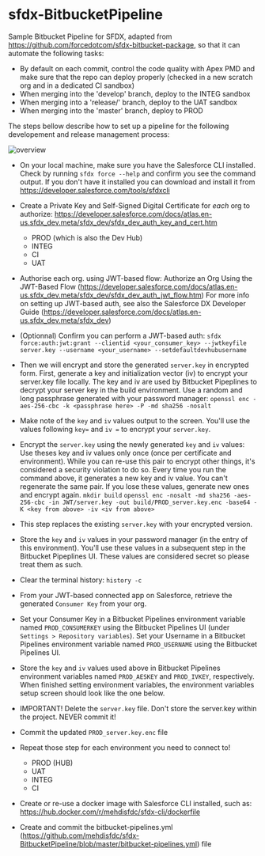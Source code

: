 # sfdx-BitbucketPipeline


Sample Bitbucket Pipeline for SFDX, adapted from https://github.com/forcedotcom/sfdx-bitbucket-package, so that it can automate the following tasks:
* By default on each commit, control the code quality with Apex PMD and make sure that the repo can deploy properly (checked in a new scratch org and in a dedicated CI sandbox)
* When merging into the 'develop' branch, deploy to the INTEG sandbox
* When merging into a 'release/' branch, deploy to the UAT sandbox
* When merging into the 'master' branch, deploy to PROD



The steps bellow describe how to set up a pipeline for the following developement and release management process:

![overview](https://github.com/mehdisfdc/sfdx-BitbucketPipeline/blob/master/img/overview.png "Overview")


* On your local machine, make sure you have the Salesforce CLI installed. Check by running `sfdx force --help` and confirm you see the command output. If you don't have it installed you can download and install it from https://developer.salesforce.com/tools/sfdxcli

* Create a Private Key and Self-Signed Digital Certificate for *each* org to authorize: https://developer.salesforce.com/docs/atlas.en-us.sfdx_dev.meta/sfdx_dev/sfdx_dev_auth_key_and_cert.htm
    * PROD (which is also the Dev Hub)
    * INTEG
    * CI
    * UAT
    
* Authorise each org. using JWT-based flow: Authorize an Org Using the JWT-Based Flow (https://developer.salesforce.com/docs/atlas.en-us.sfdx_dev.meta/sfdx_dev/sfdx_dev_auth_jwt_flow.htm) For more info on setting up JWT-based auth, see also the Salesforce DX Developer Guide (https://developer.salesforce.com/docs/atlas.en-us.sfdx_dev.meta/sfdx_dev)

* (Optionnal) Confirm you can perform a JWT-based auth: `sfdx force:auth:jwt:grant --clientid <your_consumer_key> --jwtkeyfile server.key --username <your_username> --setdefaultdevhubusername`

* Then we will encrypt and store the generated `server.key` in encrypted form. First, generate a key and initialization vector (iv) to encrypt your server.key file locally. The key and iv are used by Bitbucket Pipeplines to decrypt your server key in the build environment. Use a random and long passphrase generated with your password manager:
`openssl enc -aes-256-cbc -k <passphrase here> -P -md sha256 -nosalt`
* Make note of the `key` and `iv` values output to the screen. You'll use the values following `key=` and `iv =` to encrypt your `server.key`.

* Encrypt the `server.key` using the newly generated `key` and `iv` values: Use theses key and iv values only once (once per certificate and environment). While you can re-use this pair to encrypt other things, it's considered a security violation to do so. Every time you run the command above, it generates a new key and iv value. You can't regenerate the same pair. If you lose these values, generate new ones and encrypt again.
`mkdir build`
    `openssl enc -nosalt -md sha256 -aes-256-cbc -in JWT/server.key -out build/PROD_server.key.enc -base64 -K <key from above> -iv <iv from above>`
* This step replaces the existing `server.key` with your encrypted version.
  
* Store the `key` and `iv` values in your password manager (in the entry of this environment). You'll use these values in a subsequent step in the Bitbucket Pipeplines UI. These values are considered secret so please treat them as such.

* Clear the terminal history: `history -c`

* From your JWT-based connected app on Salesforce, retrieve the generated `Consumer Key` from your org.

* Set your Consumer Key in a Bitbucket Pipelines environment variable named `PROD_CONSUMERKEY` using the Bitbucket Pipelines UI (under `Settings > Repository variables`). Set your Username in a Bitbucket Pipelines environment variable named `PROD_USERNAME` using the Bitbucket Pipelines UI. 

* Store the `key` and `iv` values used above in Bitbucket Pipelines environment variables named `PROD_AESKEY` and `PROD_IVKEY`, respectively. When finished setting environment variables, the environment variables setup screen should look like the one below.

* IMPORTANT! Delete the `server.key` file. Don't store the server.key within the project. NEVER commit it!

* Commit the updated `PROD_server.key.enc` file

* Repeat those step for each environment you need to connect to!
    * PROD (HUB)
    * UAT
    * INTEG
    * CI
    
* Create or re-use a docker image with Salesforce CLI installed, such as:  https://hub.docker.com/r/mehdisfdc/sfdx-cli/dockerfile

* Create and commit the bitbucket-pipelines.yml (https://github.com/mehdisfdc/sfdx-BitbucketPipeline/blob/master/bitbucket-pipelines.yml) file

